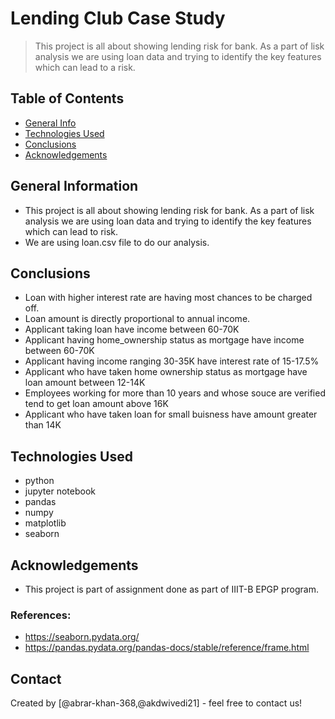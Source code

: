 # Lending Club Case Study
> This project is all about showing lending risk for bank. As a part of lisk analysis we are using loan data and trying to identify the key features which can lead to a risk.


## Table of Contents
* [General Info](#general-information)
* [Technologies Used](#technologies-used)
* [Conclusions](#conclusions)
* [Acknowledgements](#acknowledgements)

<!-- You can include any other section that is pertinent to your problem -->

## General Information
- This project is all about showing lending risk for bank. As a part of lisk analysis we are using loan data and trying to identify the key features which can lead to risk.
- We are using loan.csv file to do our analysis.


<!-- You don't have to answer all the questions - just the ones relevant to your project. -->

## Conclusions
- Loan with higher interest rate are having most chances to be charged off.
- Loan amount is directly proportional to annual income.
- Applicant taking loan have income between 60-70K
- Applicant having home_ownership status as mortgage have income between 60-70K
- Applicant having income ranging 30-35K have interest rate of 15-17.5%
- Applicant who have taken home ownership status as mortgage have loan amount between 12-14K
- Employees working for more than 10 years and whose souce are verified tend to get loan amount above 16K
- Applicant who have taken loan for small buisness have amount greater than 14K

<!-- You don't have to answer all the questions - just the ones relevant to your project. -->


## Technologies Used
- python
- jupyter notebook
- pandas
- numpy
- matplotlib
- seaborn

<!-- As the libraries versions keep on changing, it is recommended to mention the version of library used in this project -->

## Acknowledgements
- This project is part of assignment done as part of  IIIT-B EPGP program.
### References: 
- https://seaborn.pydata.org/
- https://pandas.pydata.org/pandas-docs/stable/reference/frame.html


## Contact
Created by [@abrar-khan-368,@akdwivedi21] - feel free to contact us!


<!-- Optional -->
<!-- ## License -->
<!-- This project is open source and available under the [... License](). -->

<!-- You don't have to include all sections - just the one's relevant to your project -->
